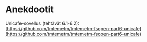 # Anekdootit

Unicafe-sovellus (tehtävät 6.1-6.2): [https://github.com/tmtemetm/tmtemetm-fsopen-part6-unicafe](https://github.com/tmtemetm/tmtemetm-fsopen-part6-unicafe)
